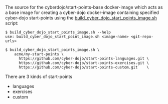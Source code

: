 
The source for the cyberdojo/start-points-base docker-image
which acts as a base image for creating a cyber-dojo docker-image
containing specified cyber-dojo start-points using the
[build_cyber_dojo_start_points_image.sh](../build_cyber_dojo_start_point_image.sh)
script:
```
$ build_cyber_dojo_start_points_image.sh --help
use: build_cyber_dojo_start_point_image.sh <image-name> <git-repo-urls>

$ build_cyber_dojo_start_points_image.sh \
    acme/my-start-points \
      https://github.com/cyber-dojo/start-points-languages.git \
      https://github.com/cyber-dojo/start-points-exercises.git \
      https://github.com/cyber-dojo/start-points-custom.git    \
```

There are 3 kinds of start-points
- languages
- exercises
- custom
